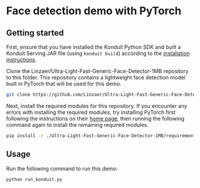 # Face detection demo with PyTorch

## Getting started 

First, ensure that you have installed the Konduit Python SDK and built a Konduit Serving JAR file (using `konduit build`) according to the [installation instructions](https://serving.oss.konduit.ai/installation).

Clone the Linzaer/Ultra-Light-Fast-Generic-Face-Detector-1MB repository to this folder. This repository contains a lightweight face detection model built in PyTorch that will be used for this demo.  

```bash
git clone https://github.com/Linzaer/Ultra-Light-Fast-Generic-Face-Detector-1MB
```

Next, install the required modules for this repository. If you encounter any errors with installing the required modules, try installing PyTorch first following the instructions on their [home page](https://pytorch.org/), then running the following command again to install the remaining required modules.

```bash
pip install -r ./Ultra-Light-Fast-Generic-Face-Detector-1MB/requirements.txt
```

## Usage

Run the following command to run this demo: 

```bash
python run_konduit.py
```


